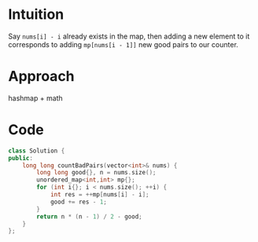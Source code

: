 # Intuition
Say `nums[i] - i` already exists in the map, then adding a new element to it corresponds to adding `mp[nums[i - 1]]` new good pairs to our counter.

# Approach
hashmap + math

# Code
```cpp []
class Solution {
public:
    long long countBadPairs(vector<int>& nums) {
        long long good{}, n = nums.size();
        unordered_map<int,int> mp{};
        for (int i{}; i < nums.size(); ++i) {
            int res = ++mp[nums[i] - i];
            good += res - 1;
        }
        return n * (n - 1) / 2 - good;
    }
};
```